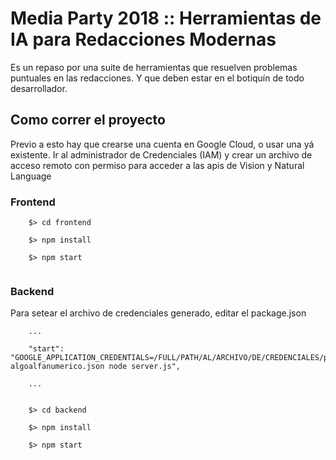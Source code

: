 # Media Party 2018 :: Herramientas de IA para Redacciones Modernas
Es un repaso por una suite de herramientas que resuelven problemas puntuales en las redacciones. Y que deben estar en el botiquín de todo desarrollador.

## Como correr el proyecto

Previo a esto hay que crearse una cuenta en Google Cloud, o usar una yá existente. Ir al administrador de Credenciales (IAM) y crear un archivo de acceso remoto con permiso para acceder a las apis de Vision y Natural Language



### Frontend

```
    $> cd frontend 
    
    $> npm install
    
    $> npm start
        
```

### Backend

Para setear el archivo de credenciales generado, editar el package.json

```
    ...
    
    "start": "GOOGLE_APPLICATION_CREDENTIALS=/FULL/PATH/AL/ARCHIVO/DE/CREDENCIALES/proyecto-algoalfanumerico.json node server.js",
    
    ...
    
```

```
    $> cd backend
    
    $> npm install
    
    $> npm start
    
```

